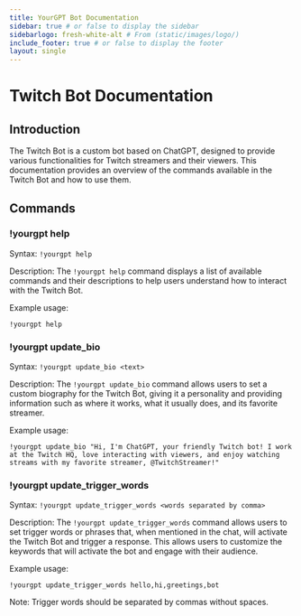 ```yaml
---
title: YourGPT Bot Documentation
sidebar: true # or false to display the sidebar
sidebarlogo: fresh-white-alt # From (static/images/logo/)
include_footer: true # or false to display the footer
layout: single
---
```


# Twitch Bot Documentation

## Introduction
The Twitch Bot is a custom bot based on ChatGPT, designed to provide various functionalities for Twitch streamers and their viewers. This documentation provides an overview of the commands available in the Twitch Bot and how to use them.

## Commands

### !yourgpt help
Syntax: `!yourgpt help`

Description: The `!yourgpt help` command displays a list of available commands and their descriptions to help users understand how to interact with the Twitch Bot.

Example usage:
```
!yourgpt help
```


### !yourgpt update_bio <text>
Syntax: `!yourgpt update_bio <text>`

Description: The `!yourgpt update_bio` command allows users to set a custom biography for the Twitch Bot, giving it a personality and providing information such as where it works, what it usually does, and its favorite streamer.

Example usage:
```
!yourgpt update_bio "Hi, I'm ChatGPT, your friendly Twitch bot! I work at the Twitch HQ, love interacting with viewers, and enjoy watching streams with my favorite streamer, @TwitchStreamer!"
```


### !yourgpt update_trigger_words <words separated by comma>
Syntax: `!yourgpt update_trigger_words <words separated by comma>`

Description: The `!yourgpt update_trigger_words` command allows users to set trigger words or phrases that, when mentioned in the chat, will activate the Twitch Bot and trigger a response. This allows users to customize the keywords that will activate the bot and engage with their audience.

Example usage:
```
!yourgpt update_trigger_words hello,hi,greetings,bot
```


Note: Trigger words should be separated by commas without spaces.
